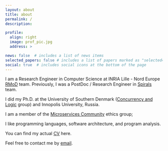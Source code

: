 ```yaml
---
layout: about
title: about
permalink: /
description: 

profile:
  align: right
  image: prof_pic.jpg
  address: >

news: false  # includes a list of news items
selected_papers: false # includes a list of papers marked as "selected={true}"
social: true  # includes social icons at the bottom of the page
---
```


I am a Research Engineer in Computer Science at INRIA Lille - Nord Europe [RMoD](https://rmod.gitlabpages.inria.fr/website/) team. 
Previously, I was a PostDoc / Research Engineer in [Spirals](https://team.inria.fr/spirals/) team. 

I did my Ph.D. at the University of Southern Denmark ([Concurrency and Logic](https://acp.sdu.dk) group) and Innopolis University, Russia.

I am a member of the [Microservices Community](https://www.microservices.community) ethics group;

I like programming languages, software architecture, and program analysis. 

You can find my actual [CV](/assets/pdf/cv.pdf) here. 

Feel free to contact me by [email](mailto:larisa.safina@inria.fr).
